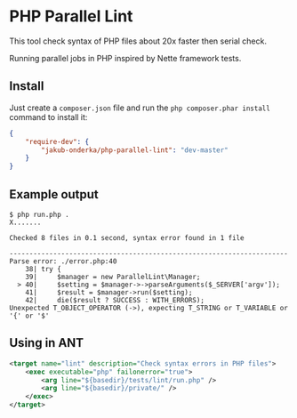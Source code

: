 PHP Parallel Lint
=================

This tool check syntax of PHP files about 20x faster then serial check.

Running parallel jobs in PHP inspired by Nette framework tests.


Install
-------

Just create a `composer.json` file and run the `php composer.phar install` command to install it:

```json
{
    "require-dev": {
        "jakub-onderka/php-parallel-lint": "dev-master"
    }
}
```


Example output
--------------

```
$ php run.php .
X.......

Checked 8 files in 0.1 second, syntax error found in 1 file

----------------------------------------------------------------------
Parse error: ./error.php:40
    38| try {
    39|     $manager = new ParallelLint\Manager;
  > 40|     $setting = $manager->->parseArguments($_SERVER['argv']);
    41|     $result = $manager->run($setting);
    42|     die($result ? SUCCESS : WITH_ERRORS);
Unexpected T_OBJECT_OPERATOR (->), expecting T_STRING or T_VARIABLE or '{' or '$'
```


Using in ANT
------------

```xml
<target name="lint" description="Check syntax errors in PHP files">
    <exec executable="php" failonerror="true">
        <arg line="${basedir}/tests/lint/run.php" />
        <arg line="${basedir}/private/" />
    </exec>
</target>
```
